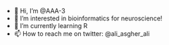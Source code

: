 - 👋 Hi, I’m @AAA-3
- 👀 I’m interested in bioinformatics for neuroscience!
- 🌱 I’m currently learning R 
- 📫 How to reach me on twitter: @ali_asgher_ali

<!---
AAA-3/AAA-3 is a ✨ special ✨ repository because its `README.md` (this file) appears on your GitHub profile.
You can click the Preview link to take a look at your changes.
- 💞️ I’m looking to collaborate on ...
--->
